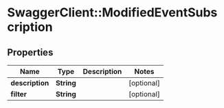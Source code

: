 # SwaggerClient::ModifiedEventSubscription

## Properties
Name | Type | Description | Notes
------------ | ------------- | ------------- | -------------
**description** | **String** |  | [optional] 
**filter** | **String** |  | [optional] 


